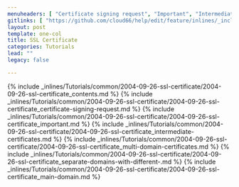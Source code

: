 ```yaml
---
menuheaders: [ "Certificate signing request", "Important", "Intermediate certificates", "Multi-domain certificates", "Separate domains with different certificates", "main domain" ]
gitlinks: [ "https://github.com/cloud66/help/edit/feature/inlines/_includes/_inlines/Tutorials/common/2004-09-26-ssl-certificate/2004-09-26-ssl-certificate_contents.md", "https://github.com/cloud66/help/edit/feature/inlines/_includes/_inlines/Tutorials/common/2004-09-26-ssl-certificate/2004-09-26-ssl-certificate_certificate-signing-request.md", "https://github.com/cloud66/help/edit/feature/inlines/_includes/_inlines/Tutorials/common/2004-09-26-ssl-certificate/2004-09-26-ssl-certificate_important.md", "https://github.com/cloud66/help/edit/feature/inlines/_includes/_inlines/Tutorials/common/2004-09-26-ssl-certificate/2004-09-26-ssl-certificate_intermediate-certificates.md", "https://github.com/cloud66/help/edit/feature/inlines/_includes/_inlines/Tutorials/common/2004-09-26-ssl-certificate/2004-09-26-ssl-certificate_multi-domain-certificates.md", "https://github.com/cloud66/help/edit/feature/inlines/_includes/_inlines/Tutorials/common/2004-09-26-ssl-certificate/2004-09-26-ssl-certificate_separate-domains-with-different-.md", "https://github.com/cloud66/help/edit/feature/inlines/_includes/_inlines/Tutorials/common/2004-09-26-ssl-certificate/2004-09-26-ssl-certificate_main-domain.md" ]
layout: post
template: one-col
title: SSL Certificate
categories: Tutorials
lead: ""
legacy: false

---
```


<a name="1"></a>{% include _inlines/Tutorials/common/2004-09-26-ssl-certificate/2004-09-26-ssl-certificate_contents.md %}
<a name="2"></a>{% include _inlines/Tutorials/common/2004-09-26-ssl-certificate/2004-09-26-ssl-certificate_certificate-signing-request.md %}
<a name="3"></a>{% include _inlines/Tutorials/common/2004-09-26-ssl-certificate/2004-09-26-ssl-certificate_important.md %}
<a name="4"></a>{% include _inlines/Tutorials/common/2004-09-26-ssl-certificate/2004-09-26-ssl-certificate_intermediate-certificates.md %}
<a name="5"></a>{% include _inlines/Tutorials/common/2004-09-26-ssl-certificate/2004-09-26-ssl-certificate_multi-domain-certificates.md %}
<a name="6"></a>{% include _inlines/Tutorials/common/2004-09-26-ssl-certificate/2004-09-26-ssl-certificate_separate-domains-with-different-.md %}
<a name="7"></a>{% include _inlines/Tutorials/common/2004-09-26-ssl-certificate/2004-09-26-ssl-certificate_main-domain.md %}